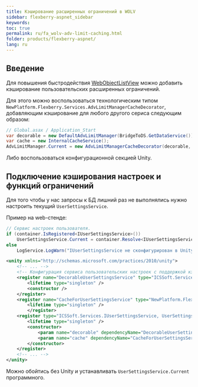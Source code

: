 ```yaml
---
title: Кэширование расширенных ограничений в WOLV
sidebar: flexberry-aspnet_sidebar
keywords: 
toc: true
permalink: ru/fa_wolv-adv-limit-caching.html
folder: products/flexberry-aspnet/
lang: ru
---
```

## Введение
Для повышения быстродействия [WebObjectListView](fa_web-object-list-view.html) можно добавить кэширование пользовательских расширенных ограничений.

Для этого можно воспользоваться технологическим типом `NewPlatform.Flexberry.Services.AdvLimitManagerCacheDecorator`, добавляющим кэширование для любого другого сериса следующим образом:

```cs
// Global.asax / Application_Start
var decorable = new DefaultAdvLimitManager(BridgeToDS.GetDataService());
var cache = new InternalCacheService();
AdvLimitManager.Current = new AdvLimitManagerCacheDecorator(decorable, cache);
```

Либо воспользоваться конфигурационной секцией Unity.

## Подключение кэширования настроек и функций ограничений
Для того чтобы у нас запросы к БД лишний раз не выполнялись нужно настроить текущий `UserSettingsService`.

Пример на web-стенде:

```cs
// Сервис настроек пользователя.
if (container.IsRegistered<IUserSettingsService>())
    UserSettingsService.Current = container.Resolve<IUserSettingsService>();
else
    LogService.LogWarn("IUserSettingsService не сконфигурирован в Unity. Будет использована реализация по умолчанию.");
```

```xml
<unity xmlns="http://schemas.microsoft.com/practices/2010/unity">
    <!-- ... -->
    <!-- Конфигурация сервиса пользовательских настроек с поддержкой кэширования. -->
    <register name="DecorableUserSettingsService" type="ICSSoft.Services.IUserSettingsService, UserSettingsService" mapTo="ICSSoft.Services.UserSettingsService, UserSettingsService">
        <lifetime type="singleton" />
        <constructor />
    </register>
    <register name="CacheForUserSettingsService" type="NewPlatform.Flexberry.Services.ICacheService, ICSSoft.STORMNET.Web.Tools" mapTo="NewPlatform.Flexberry.Services.InternalCacheService, ICSSoft.STORMNET.Web.Tools">
        <lifetime type="singleton" />
        </register>
    <register type="ICSSoft.Services.IUserSettingsService, UserSettingsService" mapTo="NewPlatform.Flexberry.Services.UserSettingsServiceCacheDecorator, ICSSoft.STORMNET.Web.Tools">
        <lifetime type="singleton" />
        <constructor>
            <param name="decorable" dependencyName="DecorableUserSettingsService" />
            <param name="cache" dependencyName="CacheForUserSettingsService" />
        </constructor>
    </register>
    <!-- ... -->
</unity>
```

Можно обойтись без Unity и устанавливать `UserSettingsService.Current` программного.
